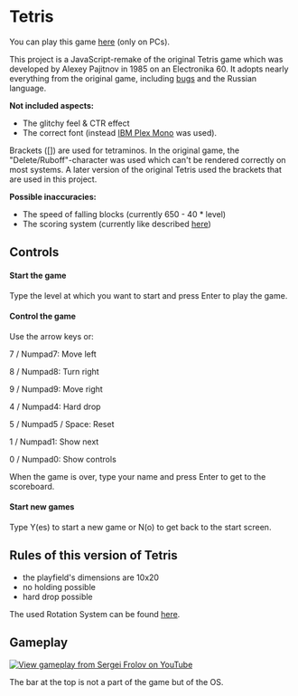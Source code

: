 # Tetris
You can play this game [here](https://kilianfriedrich.github.io/original-tetris/index.htm) (only on PCs).

This project is a JavaScript-remake of the original Tetris game which was developed by Alexey Pajitnov in 1985 on an Electronika 60.
It adopts nearly everything from the original game, including [bugs](https://tetris.wiki/Tetris_(Electronika_60)#Bugs "Tetris Wiki - Tetris (Electronika 60)") and the Russian language.

__Not included aspects:__
- The glitchy feel & CTR effect
- The correct font (instead [IBM Plex Mono](https://www.ibm.com/plex "To the IBM Plex Homepage") was used).

Brackets ([]) are used for tetraminos. In the original game, the "Delete/Ruboff"-character was used which can't be rendered correctly on most systems. A later version of the original Tetris used the brackets that are used in this project.

__Possible inaccuracies:__
- The speed of falling blocks (currently 650 - 40 * level)
- The scoring system (currently like described [here](https://tetris.wiki/Tetris_(Electronika_60)#Scoring "Tetris Wiki - Tetris (Electronika 60)"))

## Controls
#### Start the game
Type the level at which you want to start and press Enter to play the game.

#### Control the game
Use the arrow keys or:

7 / Numpad7: Move left

8 / Numpad8: Turn right

9 / Numpad9: Move right

4 / Numpad4: Hard drop

5 / Numpad5 / Space: Reset

1 / Numpad1: Show next

0 / Numpad0: Show controls

When the game is over, type your name and press Enter to get to the scoreboard.

#### Start new games
Type Y(es) to start a new game or N(o) to get back to the start screen.

## Rules of this version of Tetris
- the playfield's dimensions are 10x20
- no holding possible
- hard drop possible

The used Rotation System can be found [here](https://tetris.wiki/Original_Rotation_System "Tetris Wiki - Original Rotation System").

## Gameplay
[![View gameplay from Sergei Frolov on YouTube](https://img.youtube.com/vi/O0gAgQQHFcQ/0.jpg)](https://www.youtube.com/watch?v=O0gAgQQHFcQ)

The bar at the top is not a part of the game but of the OS.
